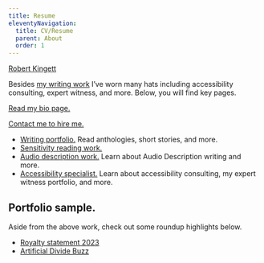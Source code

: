 ```yaml
---
title: Resume
eleventyNavigation:
  title: CV/Resume
  parent: About
  order: 1
---
```


[Robert Kingett](/Robert-Kingett.htm)

Besides [my writing work](/writings) I’ve worn many hats including accessibility consulting, expert witness, and more. Below, you will find key pages.

[Read my bio page.](/bio)

[Contact me to hire me.](/contact)

- [Writing portfolio.](/writings) Read anthologies, short stories, and more.
- [Sensitivity reading work.](/reading)
- [Audio description work.](/ad) Learn about Audio Description writing and more.
- [Accessibility specialist.](/tech) Learn about accessibility consulting, my expert witness portfolio, and more.

## Portfolio sample.

Aside from the above work, check out some roundup highlights below.

- [Royalty statement 2023](/posts/6540/)
- [Artificial Divide Buzz](/posts/6481/)
